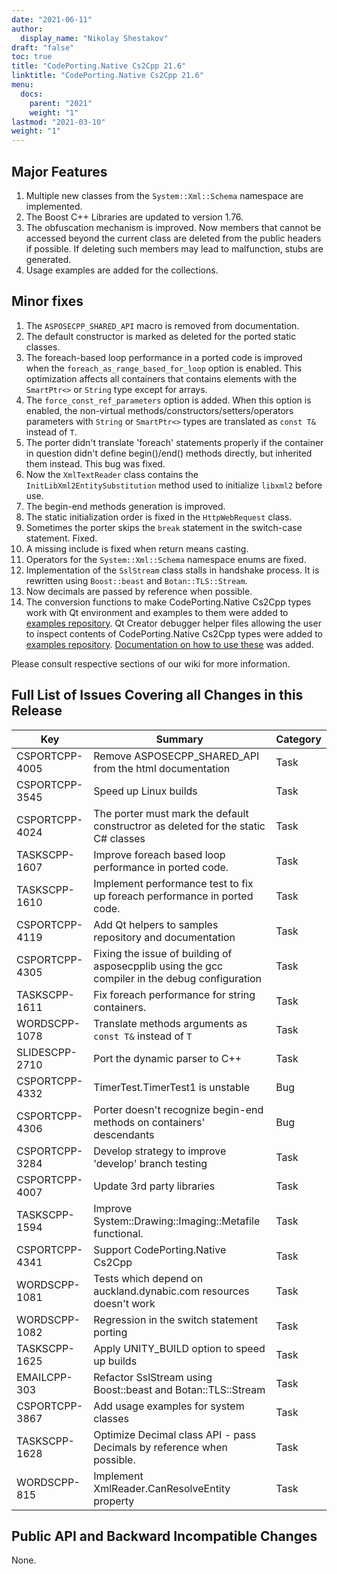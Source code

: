 ```yaml
---
date: "2021-06-11"
author:
  display_name: "Nikolay Shestakov"
draft: "false"
toc: true
title: "CodePorting.Native Cs2Cpp 21.6"
linktitle: "CodePorting.Native Cs2Cpp 21.6"
menu:
  docs:
    parent: "2021"
    weight: "1"
lastmod: "2021-03-10"
weight: "1"
---
```


## Major Features ##

1. Multiple new classes from the `System::Xml::Schema` namespace are implemented.
1. The Boost C++ Libraries are updated to version 1.76.
1. The obfuscation mechanism is improved. Now members that cannot be accessed beyond the current class are deleted from the public headers if possible. If deleting such members may lead to malfunction, stubs are generated.
1. Usage examples are added for the collections.

## Minor fixes ##

1. The `ASPOSECPP_SHARED_API` macro is removed from documentation.
1. The default constructor is marked as deleted for the ported static classes.
1. The foreach-based loop performance in a ported code is improved when the `foreach_as_range_based_for_loop` option is enabled. This optimization affects all containers that contains elements with the `SmartPtr<>` or `String` type except for arrays.
1. The `force_const_ref_parameters` option is added. When this option is enabled, the non-virtual methods/constructors/setters/operators parameters with `String` or `SmartPtr<>` types are translated as `const T&` instead of `T`.
1. The porter didn't translate 'foreach' statements properly if the container in question didn't define begin()/end() methods directly, but inherited them instead. This bug was fixed.
1. Now the `XmlTextReader` class contains the `InitLibXml2EntitySubstitution` method used to initialize `libxml2` before use.
1. The begin-end methods generation is improved.
1. The static initialization order is fixed in the `HttpWebRequest` class.
1. Sometimes the porter skips the `break` statement in the switch-case statement. Fixed.
1. A missing include is fixed when return means casting.
1. Operators for the `System::Xml::Schema` namespace enums are fixed.
1. Implementation of the `SslStream` class stalls in handshake process. It is rewritten using `Boost::beast` and `Botan::TLS::Stream`.
1. Now decimals are passed by reference when possible.
1. The conversion functions to make CodePorting.Native Cs2Cpp types work with Qt environment and examples to them were added to [examples repository](https://github.com/codeporting-native/codeporting-native-cs2cpp). Qt Creator debugger helper files allowing the user to inspect contents of CodePorting.Native Cs2Cpp types were added to [examples repository](https://github.com/codeporting-native/codeporting-native-cs2cpp/tree/master/qtcreator_debugging_helpers). [Documentation on how to use these](https://github.com/codeporting-native/codeporting-native-cs2cpp/blob/master/qtcreator_debugging_helpers/README.md) was added.

Please consult respective sections of our wiki for more information.

## Full List of Issues Covering all Changes in this Release ##

| Key | Summary | Category |
| --- | --- | --- |
| CSPORTCPP-4005 | Remove ASPOSECPP_SHARED_API from the html documentation | Task |
| CSPORTCPP-3545 | Speed up Linux builds | Task |
| CSPORTCPP-4024 | The porter must mark the default constructror as deleted for the static C# classes | Task |
| TASKSCPP-1607 | Improve foreach based loop performance in ported code. | Task |
| TASKSCPP-1610 | Implement performance test to fix up foreach performance in ported code. | Task |
| CSPORTCPP-4119 | Add Qt helpers to samples repository and documentation | Task |
| CSPORTCPP-4305 | Fixing the issue of building of asposecpplib using the gcc compiler in the debug configuration | Task |
| TASKSCPP-1611 | Fix foreach performance for string containers. | Task |
| WORDSCPP-1078 | Translate methods arguments as `const T&` instead of `T` | Task |
| SLIDESCPP-2710 | Port the dynamic parser to C++ | Task |
| CSPORTCPP-4332 | TimerTest.TimerTest1 is unstable | Bug |
| CSPORTCPP-4306 | Porter doesn't recognize begin-end methods on containers' descendants | Bug |
| CSPORTCPP-3284 | Develop strategy to improve 'develop' branch testing | Task |
| CSPORTCPP-4007 | Update 3rd party libraries | Task |
| TASKSCPP-1594 | Improve System::Drawing::Imaging::Metafile functional. | Task |
| CSPORTCPP-4341 | Support CodePorting.Native Cs2Cpp | Task |
| WORDSCPP-1081	| Tests which depend on auckland.dynabic.com resources doesn't work | Task |
| WORDSCPP-1082 | Regression in the switch statement porting | Task |
| TASKSCPP-1625 | Apply UNITY_BUILD option to speed up builds | Task |
| EMAILCPP-303 | Refactor SslStream using Boost::beast and Botan::TLS::Stream | Task |
| CSPORTCPP-3867 | Add usage examples for system classes | Task |
| TASKSCPP-1628 | Optimize Decimal class API - pass Decimals by reference when possible. | Task |
| WORDSCPP-815 | Implement XmlReader.CanResolveEntity property | Task |

## Public API and Backward Incompatible Changes ##

None.
